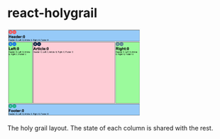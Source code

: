 # react-holygrail

<img src="pic14.png" width='300'/>

The holy grail layout. The state of each column is shared with the rest.
